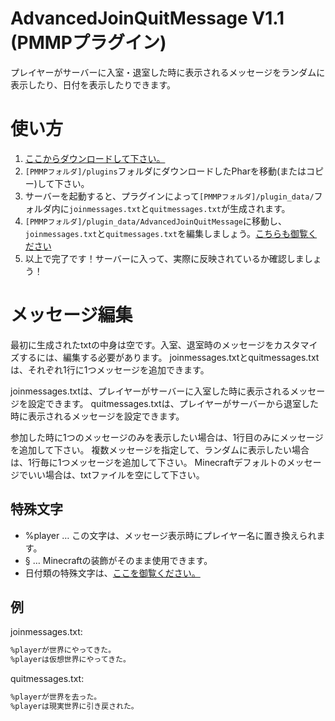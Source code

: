 # AdvancedJoinQuitMessage V1.1 (PMMPプラグイン)
プレイヤーがサーバーに入室・退室した時に表示されるメッセージをランダムに表示したり、日付を表示したりできます。

# 使い方
1. [ここからダウンロードして下さい。](https://github.com/masatoshiko/RandomJQMessage/releases/download/v1.0/RandomJQMessage.phar)
2. `[PMMPフォルダ]/plugins`フォルダにダウンロードしたPharを移動(またはコピー)して下さい。
3. サーバーを起動すると、プラグインによって`[PMMPフォルダ]/plugin_data/`フォルダ内に`joinmessages.txt`と`quitmessages.txt`が生成されます。
4. `[PMMPフォルダ]/plugin_data/AdvancedJoinQuitMessage`に移動し、`joinmessages.txt`と`quitmessages.txt`を編集しましょう。[こちらも御覧ください](#メッセージ編集)
5. 以上で完了です！サーバーに入って、実際に反映されているか確認しましょう！

# メッセージ編集
最初に生成されたtxtの中身は空です。入室、退室時のメッセージをカスタマイズするには、編集する必要があります。
joinmessages.txtとquitmessages.txtは、それぞれ1行に1つメッセージを追加できます。

joinmessages.txtは、プレイヤーがサーバーに入室した時に表示されるメッセージを設定できます。
quitmessages.txtは、プレイヤーがサーバーから退室した時に表示されるメッセージを設定できます。

参加した時に1つのメッセージのみを表示したい場合は、1行目のみにメッセージを追加して下さい。
複数メッセージを指定して、ランダムに表示したい場合は、1行毎に1つメッセージを追加して下さい。
Minecraftデフォルトのメッセージでいい場合は、txtファイルを空にして下さい。

## 特殊文字
- %player … この文字は、メッセージ表示時にプレイヤー名に置き換えられます。
- § … Minecraftの装飾がそのまま使用できます。
- 日付類の特殊文字は、[ここを御覧ください。]()

## 例
joinmessages.txt:
```txt
%playerが世界にやってきた。
%playerは仮想世界にやってきた。
```

quitmessages.txt:
```txt
%playerが世界を去った。
%playerは現実世界に引き戻された。
```
